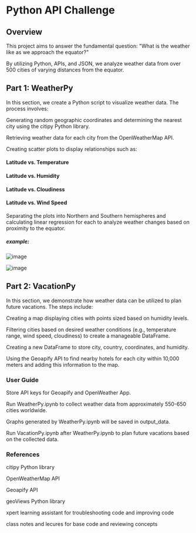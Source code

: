 # Python API Challenge
## Overview
This project aims to answer the fundamental question: "What is the weather like as we approach the equator?" 

By utilizing Python, APIs, and JSON, we analyze weather data from over 500 cities of varying distances from the equator.

## Part 1: WeatherPy
In this section, we create a Python script to visualize weather data. The process involves:

Generating random geographic coordinates and determining the nearest city using the citipy Python library.

Retrieving weather data for each city from the OpenWeatherMap API.

Creating scatter plots to display relationships such as:

#### Latitude vs. Temperature

#### Latitude vs. Humidity

#### Latitude vs. Cloudiness

#### Latitude vs. Wind Speed

Separating the plots into Northern and Southern hemispheres and calculating linear regression for each to analyze weather changes based on proximity to the equator.

##### example:

![image](https://github.com/user-attachments/assets/75642d53-a6d2-4fea-8d26-03cd983d0724)

![image](https://github.com/user-attachments/assets/7e4a1585-da3c-4586-a3aa-c19ae443b89c)

## Part 2: VacationPy
In this section, we demonstrate how weather data can be utilized to plan future vacations. The steps include:


Creating a map displaying cities with points sized based on humidity levels.

Filtering cities based on desired weather conditions (e.g., temperature range, wind speed, cloudiness) to create a manageable DataFrame.

Creating a new DataFrame to store city, country, coordinates, and humidity.

Using the Geoapify API to find nearby hotels for each city within 10,000 meters and adding this information to the map.


### User Guide

Store API keys for Geoapify and OpenWeather App.

Run WeatherPy.ipynb to collect weather data from approximately 550-650 cities worldwide.

Graphs generated by WeatherPy.ipynb will be saved in output_data.

Run VacationPy.ipynb after WeatherPy.ipynb to plan future vacations based on the collected data.

### References
citipy Python library

OpenWeatherMap API

Geoapify API

geoViews Python library

xpert learning assistant for troubleshooting code and improving code

class notes and lecures for base code and reviewing concepts
